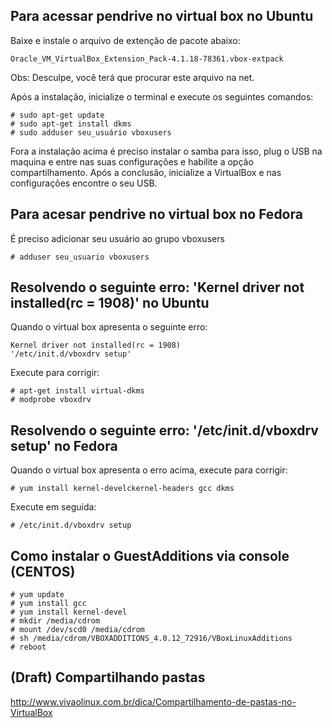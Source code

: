 Para acessar pendrive no virtual box no Ubuntu
---------------------------------------------

Baixe e instale o arquivo de extenção de pacote abaixo:
	
    Oracle_VM_VirtualBox_Extension_Pack-4.1.18-78361.vbox-extpack

Obs: Desculpe, você terá que procurar este arquivo na net.


Após a instalação, inicialize o terminal e execute os seguintes comandos:

    # sudo apt-get update
    # sudo apt-get install dkms
    # sudo adduser seu_usuário vboxusers

Fora a instalação acima é preciso instalar o samba para isso, plug o USB na maquina
e entre nas suas configurações e habilite a opção compartilhamento.
Após a conclusão, inicialize a VirtualBox e nas configurações encontre o seu USB.


Para acesar pendrive no virtual box no Fedora
---------------------------------------------

É preciso adicionar seu usuário ao grupo vboxusers

    # adduser seu_usuario vboxusers



Resolvendo o seguinte erro: 'Kernel driver not installed(rc = 1908)' no Ubuntu
------------------------------------------------------------------------------


Quando o virtual box apresenta o seguinte erro:

    Kernel driver not installed(rc = 1908)
    '/etc/init.d/vboxdrv setup'

Execute para corrigir:

    # apt-get install virtual-dkms
    # modprobe vboxdrv



Resolvendo o seguinte erro: '/etc/init.d/vboxdrv setup' no Fedora
-----------------------------------------------------------------


Quando o virtual box apresenta o erro acima, execute para corrigir:

	# yum install kernel-develckernel-headers gcc dkms

Execute  em seguida:

    # /etc/init.d/vboxdrv setup


Como instalar o GuestAdditions via console (CENTOS)
---------------------------------------------------

    # yum update
    # yum install gcc
    # yum install kernel-devel
    # mkdir /media/cdrom
    # mount /dev/scd0 /media/cdrom
    # sh /media/cdrom/VBOXADDITIONS_4.0.12_72916/VBoxLinuxAdditions
    # reboot
    
    
(Draft) Compartilhando pastas 
---

http://www.vivaolinux.com.br/dica/Compartilhamento-de-pastas-no-VirtualBox    


